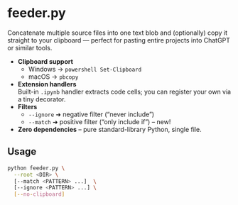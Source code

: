 # feeder.py

Concatenate multiple source files into one text blob and (optionally) copy
it straight to your clipboard — perfect for pasting entire projects into
ChatGPT or similar tools.

* **Clipboard support**  
  * Windows → `powershell Set-Clipboard`  
  * macOS  → `pbcopy`
* **Extension handlers**  
  Built-in `.ipynb` handler extracts code cells; you can register your own
  via a tiny decorator.
* **Filters**  
  * `--ignore`  ➜ negative filter (“never include”)  
  * `--match`   ➜ positive filter (“only include if”) – new!
* **Zero dependencies** – pure standard-library Python, single file.

## Usage

```bash
python feeder.py \
  --root <DIR> \
  [--match <PATTERN> ...]  \
  [--ignore <PATTERN> ...] \
  [--no-clipboard]
